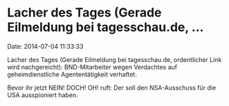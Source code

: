 Lacher des Tages (Gerade Eilmeldung bei tagesschau.de, \...
===========================================================

Date: 2014-07-04 11:33:33

Lacher des Tages (Gerade Eilmeldung bei tagesschau.de, ordentlicher Link
wird nachgereicht): BND-Mitarbeiter wegen Verdachtes auf
geheimdienstliche Agententätigkeit verhaftet.

Bevor ihr jetzt NEIN! DOCH! OH! ruft: Der soll den NSA-Ausschuss für die
USA ausspioniert haben.
